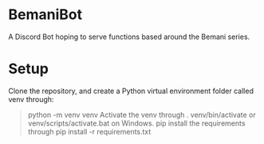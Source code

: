 # BemaniBot
A Discord Bot hoping to serve functions based around the Bemani series.

# Setup

Clone the repository, and create a Python virtual environment folder called venv through:
> python -m venv venv
Activate the venv through
> . venv/bin/activate
or
> venv/scripts/activate.bat
on Windows.
pip install the requirements through
> pip install -r requirements.txt
